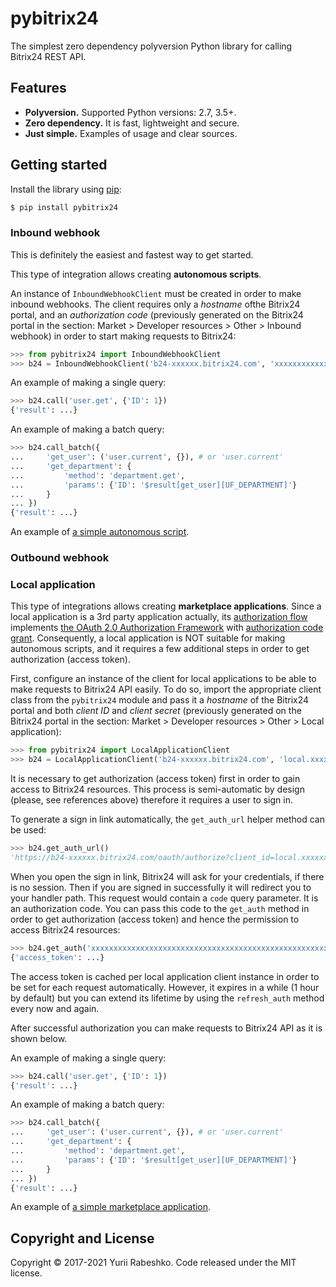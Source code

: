 # pybitrix24
The simplest zero dependency polyversion Python library for calling Bitrix24 REST API.

## Features
- **Polyversion.** Supported Python versions: 2.7, 3.5+.
- **Zero dependency.** It is fast, lightweight and secure.
- **Just simple.** Examples of usage and clear sources.

## Getting started
Install the library using [pip](https://pip.pypa.io/en/stable/):

```bash
$ pip install pybitrix24
```

### Inbound webhook
This is definitely the easiest and fastest way to get started.

This type of integration allows creating **autonomous scripts**.

An instance of `InboundWebhookClient` must be created in order to make inbound webhooks. The client requires only a _hostname_ ofthe Bitrix24 portal, and an _authorization code_ (previously generated on the Bitrix24 portal in the section: Market > Developer resources > Other > Inbound webhook) in order to start making requests to Bitrix24:
```python
>>> from pybitrix24 import InboundWebhookClient
>>> b24 = InboundWebhookClient('b24-xxxxxx.bitrix24.com', 'xxxxxxxxxxxxxxxx')
```

An example of making a single query:
```python
>>> b24.call('user.get', {'ID': 1})
{'result': ...}
```

An example of making a batch query:
```python
>>> b24.call_batch({
...     'get_user': ('user.current', {}), # or 'user.current'
...     'get_department': {
...         'method': 'department.get',
...         'params': {'ID': '$result[get_user][UF_DEPARTMENT]'}
...     }
... })
{'result': ...}
```

An example of [a simple autonomous script](examples/inbound_webhook.py).

### Outbound webhook

### Local application
This type of integrations allows creating **marketplace applications**. Since a local application is a 3rd party application actually, its [authorization flow](https://training.bitrix24.com/rest_help/oauth/authentication.php) implements [the OAuth 2.0 Authorization Framework](https://tools.ietf.org/html/rfc6749) with [authorization code grant](https://tools.ietf.org/html/rfc6749#section-4.1). Consequently, a local application is NOT suitable for making autonomous scripts, and it requires a few additional steps in order to get authorization (access token).   

First, configure an instance of the client for local applications to be able to make requests to Bitrix24 API easily. To do so, import the appropriate client class from the `pybitrix24` module and pass it a _hostname_ of the Bitrix24 portal and both _client ID_ and _client secret_ (previously generated on the Bitrix24 portal in the section: Market > Developer resources > Other > Local application):
```python
>>> from pybitrix24 import LocalApplicationClient
>>> b24 = LocalApplicationClient('b24-xxxxxx.bitrix24.com', 'local.xxxxxxxxxxxxxx.xxxxxxxx', 'xxxxxxxxxxxxxxxxxxxxxxxxxxxxxxxxxxxxxxxxxxxxxxxxxx')
```

It is necessary to get authorization (access token) first in order to gain access to Bitrix24 resources. This process is semi-automatic by design (please, see references above) therefore it requires a user to sign in.

To generate a sign in link automatically, the `get_auth_url` helper method can be used: 
```python
>>> b24.get_auth_url()
'https://b24-xxxxxx.bitrix24.com/oauth/authorize?client_id=local.xxxxxxxxxxxxxx.xxxxxxxx&response_type=code'
```

When you open the sign in link, Bitrix24 will ask for your credentials, if there is no session. Then if you are signed in successfully it will redirect you to your handler path. This request would contain a `code` query parameter. It is an authorization code. You can pass this code to the `get_auth` method in order to get authorization (access token) and hence the permission to access Bitrix24 resources:
```python
>>> b24.get_auth('xxxxxxxxxxxxxxxxxxxxxxxxxxxxxxxxxxxxxxxxxxxxxxxxxxxxxxxxxxxxxxxxxxxxxx')
{'access_token': ...}
```

The access token is cached per local application client instance in order to be set for each request automatically. However, it expires in a while (1 hour by default) but you can extend its lifetime by using the `refresh_auth` method every now and again.

After successful authorization you can make requests to Bitrix24 API as it is shown below.

An example of making a single query:
```python
>>> b24.call('user.get', {'ID': 1})
{'result': ...}
```

An example of making a batch query:
```python
>>> b24.call_batch({
...     'get_user': ('user.current', {}), # or 'user.current'
...     'get_department': {
...         'method': 'department.get',
...         'params': {'ID': '$result[get_user][UF_DEPARTMENT]'}
...     }
... })
{'result': ...}
```

An example of [a simple marketplace application](examples/local_application.py).

## Copyright and License
Copyright © 2017-2021 Yurii Rabeshko. Code released under the MIT license.
